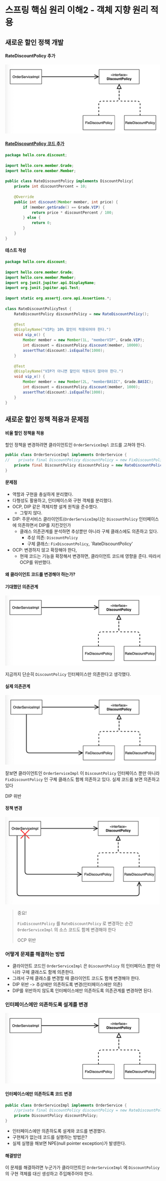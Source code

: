 # 스프링 핵심 원리 이해2 - 객체 지향 원리 적용

## 새로운 할인 정책 개발

#### RateDiscountPolicy 추가

![](res/img.png)

#### [RateDiscountPolicy 코드 추가](./src/main/java/hello/core/discount/RateDiscountPolicy.java)

```java
package hello.core.discount;

import hello.core.member.Grade;
import hello.core.member.Member;

public class RateDiscountPolicy implements DiscountPolicy{
    private int discountPercent = 10;

    @Override
    public int discount(Member member, int price) {
        if (member.getGrade() == Grade.VIP) {
            return price * discountPercent / 100;
        } else {
            return 0;
        }
    }
}
```

#### 테스트 작성

```java
package hello.core.discount;

import hello.core.member.Grade;
import hello.core.member.Member;
import org.junit.jupiter.api.DisplayName;
import org.junit.jupiter.api.Test;

import static org.assertj.core.api.Assertions.*;

class RateDiscountPolicyTest {
    RateDiscountPolicy discountPolicy = new RateDiscountPolicy();

    @Test
    @DisplayName("VIP는 10% 할인이 적용되어야 한다.")
    void vip_o() {
        Member member = new Member(1L, "memberVIP", Grade.VIP);
        int discount = discountPolicy.discount(member, 10000);
        assertThat(discount).isEqualTo(1000);
    }

    @Test
    @DisplayName("VIP가 아니면 할인이 적용되지 않아야 한다.")
    void vip_x() {
        Member member = new Member(2L, "memberBASIC", Grade.BASIC);
        int discount = discountPolicy.discount(member, 1000);
        assertThat(discount).isEqualTo(1000);
    }
}
```

## 새로운 할인 정책 적용과 문제점

#### 비율 할인 정책을 적용


할인 정책을 변경하려면 클라이언트인 `OrderServiceImpl` 코드를 고쳐야 한다.

```java
public class OrderServiceImpl implements OrderService { 
//    private final DiscountPolicy discountPolicy = new FixDiscountPolicy();
    private final DiscountPolicy discountPolicy = new RateDiscountPolicy();
}
```


#### 문제점

* 역할과 구현을 충실하게 분리했다.
* 다형성도 활용하고, 인터페이스와 구현 객체를 분리했다.
* OCP, DIP 같은 객체지향 설계 원칙을 준수했다.
  * 그렇지 않다.
* DIP: 주문서비스 클라이언트(`OrderServiceImpl`)는 `DiscountPolicy` 인터페이스에 의존하면서 DIP를 지킨것인가
  * 클래스 의존관계를 분석하면 추상뿐만 아니라 구체 클래스에도 의존하고 있다.
    * 추상 의존: `DiscountPolicy`
    * 구체 클래스: `FixDiscountPolicy`, `RateDiscountPolicy'
* OCP: 변경하지 않고 확장해야 한다,
  * 현재 코드는 기능을 확장해서 변경하면, 클라이언트 코드에 영향을 준다. 따라서 OCP를 위반했다.

#### 왜 클라이언트 코드를 변경해야 하는가?

#### 기대했던 의존관계

![](res/img_1.png)

지금까지 단순히 `DiscountPolicy` 인터페이스만 의존한다고 생각했다.


#### 실제 의존관계

![](res/img_2.png)

잘보면 클라이언트인 `OrderServiceImpl` 이 `DiscountPolicy` 인터페이스 뿐만 아니라 
`FixDiscountPolicy` 인 구체 클래스도 함께 의존하고 있다. 실제 코드를 보면 의존하고 있다 


DIP 위반

#### 정책 변경

![](res/img_3.png)

> 중요!
> 
> `FixDiscountPolicy` 를 `RateDiscountPolicy` 로 변경하는 순간 `OrderServiceImpl` 의 소스 코드도 함께 변경해야 한다
> 
> OCP 위반


### 어떻게 문제를 해결하는 방법

* 클라이언트 코드인 `OrderServiceImpl` 은 `DiscountPolicy` 의 인터페이스 뿐만 아니라 구체 클래스도 함께 의존한다. 
* 그래서 구체 클래스를 변경할 때 클라이언트 코드도 함께 변경해야 한다. 
* DIP 위반 -> 추상에만 의존하도록 변경(인터페이스에만 의존)
* DIP를 위반하지 않도록 인터페이스에만 의존하도록 의존관계를 변경하면 된다.

### 인터페이스에만 의존하도록 설계를 변경

![](res/img_4.png)

#### 인터페이스에만 의존하도록 코드 변경

```java
public class OrderServiceImpl implements OrderService {
    //private final DiscountPolicy discountPolicy = new RateDiscountPolicy();
    private DiscountPolicy discountPolicy;
}
```


* 인터페이스에만 의존하도록 설계와 코드를 변경했다. 
* 구현체가 없는데 코드를 실행하는 방법은? 
* 실제 실행을 해보면 NPE(null pointer exception)가 발생한다.


#### 해결방안

이 문제를 해결하려면 누군가가 클라이언트인 `OrderServiceImpl` 에 `DiscountPolicy` 의
구현 객체를 대신 생성하고 주입해주어야 한다.
